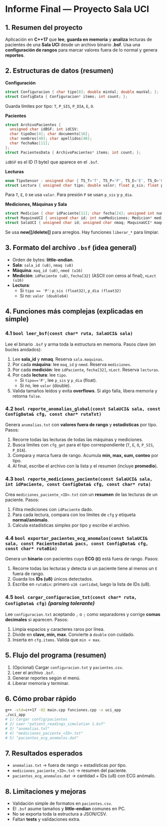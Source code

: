 # Informe Final — Proyecto Sala UCI

## 1. Resumen del proyecto
Aplicación en **C++17** que **lee**, **guarda en memoria** y **analiza** lecturas de pacientes de una **Sala UCI** desde un archivo binario **.bsf**. Usa una **configuración de rangos** para marcar valores fuera de lo normal y genera **reportes**.

## 2. Estructuras de datos (resumen)
**Configuración**
```cpp
struct Configuracion { char tipo[8]; double minVal; double maxVal; };
struct ConfigData { Configuracion* items; int count; };
```
Guarda límites por tipo: `T`, `P_SIS`, `P_DIA`, `E`, `O`.

**Pacientes**
```cpp
struct ArchivoPacientes {
  unsigned char idBSF; int idCSV;
  char tipoDoc[4]; char documento[16];
  char nombres[48]; char apellidos[48];
  char fechaNac[11];
};
struct PacientesData { ArchivoPacientes* items; int count; };
```
`idBSF` es el ID (1 byte) que aparece en el `.bsf`.

**Lecturas**
```cpp
enum TipoSensor : unsigned char { TS_T='T', TS_P='P', TS_E='E', TS_O='O' };
struct Lectura { unsigned char tipo; double valor; float p_sis; float p_dia; };
```
Para `T`, `E`, `O` se usa `valor`. Para presión `P` se usan `p_sis` y `p_dia`.

**Mediciones, Máquinas y Sala**
```cpp
struct Medicion { char idPaciente[11]; char fecha[24]; unsigned int numLecturas; Lectura* lecturas; };
struct MaquinaUCI { unsigned char id; int numMediciones; Medicion* mediciones; };
struct SalaUCI { unsigned char id; unsigned char nmaq; MaquinaUCI* maquinas; };
```
Se usa **new[]/delete[]** para arreglos. Hay funciones `liberar_*` para limpiar.

## 3. Formato del archivo `.bsf` (idea general)
- Orden de bytes: **little‑endian**.
- **Sala**: `sala_id (u8)`, `nmaq (u8)`  
- **Máquina**: `maq_id (u8)`, `nmed (u16)`  
- **Medición**: `idPaciente (u8)`, `fecha[32]` (ASCII con ceros al final), `nLect (u16)`  
- **Lectura**:
  - Si `tipo == 'P'`: `p_sis (float32)`, `p_dia (float32)`
  - Si no: `valor (double64)`

## 4. Funciones más complejas (explicadas en simple)

### 4.1 `bool leer_bsf(const char* ruta, SalaUCI& sala)`
Lee el binario `.bsf` y arma toda la estructura en memoria.
Pasos clave (en bucles anidados):
1. Lee **sala_id** y **nmaq**. Reserva `sala.maquinas`.
2. Por cada **máquina**: lee `maq_id` y `nmed`. Reserva `mediciones`.
3. Por cada **medición**: lee `idPaciente`, `fecha[32]`, `nLect`. Reserva `lecturas`.
4. Por cada **lectura**: lee `tipo`.  
   - Si `tipo=='P'`, lee `p_sis` y `p_dia` (float).  
   - Si no, lee `valor` (double).
5. Valida tamaños leídos y evita **overflows**. Si algo falla, libera memoria y retorna `false`.

### 4.2 `bool reporte_anomalias_global(const SalaUCI& sala, const ConfigData& cfg, const char* rutaTxt)`
Genera `anomalias.txt` con **valores fuera de rango** y **estadísticas** por tipo.
Pasos:
1. Recorre todas las lecturas de todas las máquinas y mediciones.
2. Busca límites con `cfg_get` para el tipo correspondiente (`T`, `E`, `O`, `P_SIS`, `P_DIA`).
3. Compara y marca fuera de rango. Acumula **min, max, sum, conteo** por tipo.
4. Al final, escribe el archivo con la lista y el resumen (incluye **promedio**).

### 4.3 `bool reporte_mediciones_paciente(const SalaUCI& sala, int idPaciente, const ConfigData& cfg, const char* ruta)`
Crea `mediciones_paciente_<ID>.txt` con un **resumen** de las lecturas de un paciente.
Pasos:
1. Filtra mediciones con `idPaciente` dado.
2. Para cada lectura, compara con los límites de `cfg` y etiqueta **normal/anómalo**.
3. Calcula estadísticas simples por tipo y escribe el archivo.

### 4.4 `bool exportar_pacientes_ecg_anomalos(const SalaUCI& sala, const PacientesData& pacs, const ConfigData& cfg, const char* rutaBin)`
Genera un **binario** con pacientes cuyo **ECG (`E`)** está fuera de rango.
Pasos:
1. Recorre todas las lecturas y detecta si un paciente tiene al menos un `E` fuera de rango.
2. Guarda los **IDs (u8)** únicos detectados.
3. Escribe en `rutaBin`: primero `u16 cantidad`, luego la lista de IDs (u8).

### 4.5 `bool cargar_configuracion_txt(const char* ruta, ConfigData& cfg)` *(parsing tolerante)*
Lee `configuracion.txt` aceptando `,` o `;` como separadores y corrige **comas decimales** si aparecen.
Pasos:
1. Limpia espacios y caracteres raros por línea.
2. Divide en **clave, min, max**. Convierte a `double` con cuidado.
3. Inserta en `cfg.items`. Valida que `min < max`.

## 5. Flujo del programa (resumen)
1. (Opcional) Cargar `configuracion.txt` y `pacientes.csv`.
2. Leer el archivo `.bsf`.
3. Generar reportes según el menú.
4. Liberar memoria y terminar.

## 6. Cómo probar rápido
```bash
g++ -std=c++17 -O2 main.cpp funciones.cpp -o uci_app
./uci_app
# 1) Cargar config/pacientes
# 2) Leer "patient_readings_simulation 1.bsf"
# 3) "anomalias.txt"
# 4) "mediciones_paciente_<ID>.txt"
# 5) "pacientes_ecg_anomalos.dat"
```

## 7. Resultados esperados
- `anomalias.txt` → fuera de rango + estadísticas por tipo.
- `mediciones_paciente_<ID>.txt` → resumen del paciente.
- `pacientes_ecg_anomalos.dat` → cantidad + IDs (u8) con ECG anómalo.

## 8. Limitaciones y mejoras
- Validación simple de formatos en `pacientes.csv`.
- El `.bsf` asume tamaños y **little‑endian** comunes en PC.
- No se exporta toda la estructura a JSON/CSV.
- Faltan **tests** y validaciones extra.
